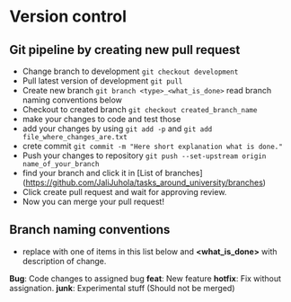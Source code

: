 # Version control
## Git pipeline by creating new pull request
- Change branch to development ```git checkout development```
- Pull latest version of development ```git pull```
- Create new branch ```git branch <type>_<what_is_done>``` read branch naming conventions below
- Checkout to created branch ```git checkout created_branch_name```
- make your changes to code and test those
- add your changes by using ```git add -p``` and ```git add file_where_changes_are.txt```
- crete commit ```git commit -m "Here short explanation what is done."```
- Push your changes to repository  ```git push --set-upstream origin name_of_your_branch```
- find your branch and click it in [List of branches] (https://github.com/JaliJuhola/tasks_around_university/branches)
- Click create pull request and wait for approving review.
- Now you can merge your pull request!


## Branch naming conventions
- replace **<type>** with one of items in this list below and **<what_is_done>** with description of change.

**Bug**: Code changes to assigned bug
**feat**: New feature
**hotfix**: Fix without assignation.
**junk**: Experimental stuff (Should not be merged)


